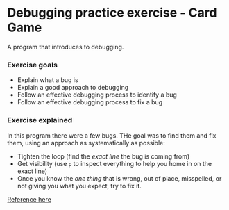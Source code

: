 # Debugging practice exercise - Card Game

A program that introduces to debugging.

### Exercise goals

- Explain what a bug is
- Explain a good approach to debugging
- Follow an effective debugging process to identify a bug
- Follow an effective debugging process to fix a bug

### Exercise explained

In this program there were a few bugs. THe goal was to find them and fix them, using an approach as systematically as possible:

- Tighten the loop (find the _exact line_ the bug is coming from)
- Get visibility (use `p` to inspect everything to help you home in on the exact line)
- Once you know the _one thing_ that is wrong, out of place, misspelled, or not giving you what you expect, try to fix it.

[Reference here](https://github.com/makersacademy/skills-workshops/tree/main/test_driven_development/debugging_card_game)

